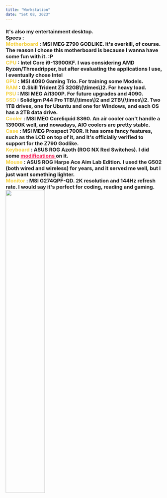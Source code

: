 ```yaml
---
title: "Workstation"
date: "Set 08, 2023"
---
```

<div>
  <style>
    /* Neon colors */
    :root {
      --neon-yellow: #f4d03f;
      --neon-pink: #f62459;
      --neon-blue: #0dc9f7;
      --neon-green: #39ff14;
    }
    </style>
    <h3> It's also my entertainment desktop.<br>
         Specs : <br>
         <span style="color: var(--neon-yellow);">Motherboard </span>: MSI MEG Z790 GODLIKE. It's overkill, of course. The reason I chose this motherboard is because I wanna have some fun with it. :P<br>
         <span style="color: var(--neon-yellow);">CPU</span> : Intel Core i9-13900KF. I was considering AMD Ryzen/Threadripper, but after evaluating the applications I use, I eventually chose Intel<br>
         <span style="color: var(--neon-yellow);">GPU</span> : MSI 4090 Gaming Trio. For training some Models. <br>
         <span style="color: var(--neon-yellow);">RAM</span> : G.Skill Trident Z5 32GB\(\times\)2. For heavy load.<br>
         <span style="color: var(--neon-yellow);">PSU</span> : MSI MEG Ai1300P. For future upgrades and 4090.<br>
         <span style="color: var(--neon-yellow);">SSD</span> : Solidigm P44 Pro 1TB\(\times\)2 and 2TB\(\times\)2. Two 1TB drives, one for Ubuntu and one for Windows, and each OS has a 2TB data drive.<br>
         <span style="color: var(--neon-yellow);">Cooler</span> : MSI MEG Coreliquid S360. An air cooler can't handle a 13900K well, and nowadays, AIO coolers are pretty stable.<br>
         <span style="color: var(--neon-yellow);">Case</span> : MSI MEG Prospect 700R. It has some fancy features, such as the LCD on top of it, and it's officially verified to support for the Z790 Godlike.<br>
         <span style="color: var(--neon-yellow);">Keyboard</span> : ASUS ROG Azoth (ROG NX Red Switches). I did some <a style="color: var(--neon-pink);" href="https://3r1sn5.github.io/daily/FirstKBCustom/"> modifications </a> on it.<br>
         <span style="color: var(--neon-yellow);">Mouse</span> : ASUS ROG Harpe Ace Aim Lab Edition. I used the G502 (both wired and wireless) for years, and it served me well, but I just want something lighter.<br>
         <span style="color: var(--neon-yellow);">Monitor</span> : MSI G274QPF-QD. 2K resolution and 144Hz refresh rate. I would say it's perfect for coding, reading and gaming.<br>
         <img src="https://i.imgur.com/V0R7O0W.jpg" style="width: 50%; height: 50%;" loading="lazy">
    </h3>
</div>




